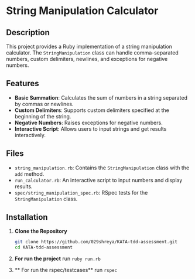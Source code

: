 # String Manipulation Calculator

## Description

This project provides a Ruby implementation of a string manipulation calculator. The `StringManipulation` class can handle comma-separated numbers, custom delimiters, newlines, and exceptions for negative numbers.

## Features

- **Basic Summation**: Calculates the sum of numbers in a string separated by commas or newlines.
- **Custom Delimiters**: Supports custom delimiters specified at the beginning of the string.
- **Negative Numbers**: Raises exceptions for negative numbers.
- **Interactive Script**: Allows users to input strings and get results interactively.

## Files

- `string_manipulation.rb`: Contains the `StringManipulation` class with the `add` method.
- `run_calculator.rb`: An interactive script to input numbers and display results.
- `spec/string_manipulation_spec.rb`: RSpec tests for the `StringManipulation` class.

## Installation

1. **Clone the Repository**

   ```bash
   git clone https://github.com/029shreya/KATA-tdd-assessment.git
   cd KATA-tdd-assessment

2. **For run the project**
run  `ruby run.rb`

3. ** For run the rspec/testcases**
run `rspec`
